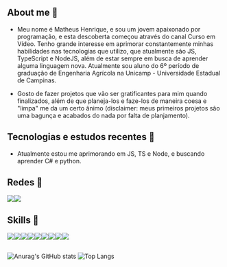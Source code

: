 ## About me 🔭
- Meu nome é Matheus Henrique, e sou um jovem apaixonado por programação, e esta descoberta começou através do canal Curso em Vídeo. Tenho grande interesse em aprimorar constantemente minhas habilidades nas tecnologias que utilizo, que atualmente são JS, TypeScript e NodeJS, além de estar sempre em busca de aprender alguma linguagem nova. Atualmente sou aluno do 6º período de graduação de Engenharia Agrícola na Unicamp - Universidade Estadual de Campinas.

- Gosto de fazer projetos que vão ser gratificantes para mim quando finalizados, além de que planeja-los e faze-los de maneira coesa e "limpa" me da um certo ânimo (disclaimer: meus primeiros projetos são uma bagunça e acabados do nada por falta de planjamento).

## Tecnologias e estudos recentes 📘 
- Atualmente estou me aprimorando em JS, TS e Node, e buscando aprender C# e python.

## Redes 📱
[<img src="https://img.shields.io/badge/LinkedIn-0077B5?style=for-the-badge&logo=linkedin&logoColor=white">](https://www.linkedin.com/in/matheus-henrique-sobrinho-987831188/)<img src="https://img.shields.io/badge/Gmail-D14836?style=for-the-badge&logo=gmail&logoColor=white">

## Skills 🚀
<img src="https://img.shields.io/badge/JavaScript-F7DF1E?style=for-the-badge&logo=javascript&logoColor=black"><img src="https://img.shields.io/badge/HTML5-E34F26?style=for-the-badge&logo=html5&logoColor=white"><img src="https://img.shields.io/badge/CSS3-1572B6?style=for-the-badge&logo=css3&logoColor=white"><img src="https://img.shields.io/badge/TypeScript-007ACC?style=for-the-badge&logo=typescript&logoColor=white"><img src="https://img.shields.io/badge/React-20232A?style=for-the-badge&logo=react&logoColor=61DAFB"><img src="https://img.shields.io/badge/Tailwind_CSS-38B2AC?style=for-the-badge&logo=tailwind-css&logoColor=white"><img src="https://img.shields.io/badge/Udemy-EC5252?style=for-the-badge&logo=Udemy&logoColor=white"><img src="https://img.shields.io/badge/Khan%20Academy-14BF96?style=for-the-badge&logo=Khan%20Academy&logoColor=white"><img src="https://img.shields.io/badge/MDN_Web_Docs-black?style=for-the-badge&logo=mdnwebdocs&logoColor=white">

##
![Anurag's GitHub stats](https://github-readme-stats.vercel.app/api?username=MathHenr&show_icons=true)
![Top Langs](https://github-readme-stats.vercel.app/api/top-langs/?username=MathHenr&layout=compact)
